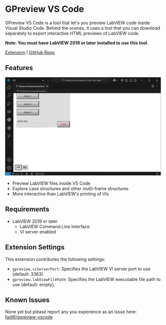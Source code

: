 # GPreview VS Code

GPreview VS Code is a tool that let's you preview LabVIEW code inside Visual Studio Code. Behind the scenes, it uses a tool that you can download separately to export interactive HTML previews of LabVIEW code.

**Note: You must have LabVIEW 2019 or later installed to use this tool.**

[Extension](https://marketplace.visualstudio.com/items?itemName=fadil.gpreview) | [GitHub Repo](https://github.com/fadilf/gpreview-vscode)

## Features

![GPreview VS Code Demo](images/GPreview%20Demo.webp)

- Preview LabVIEW files inside VS Code
- Explore case structures and other multi-frame structures
- More interactive than LabVIEW's printing of VIs

## Requirements

- LabVIEW 2019 or later
    - LabVIEW Command Line Interface
    - VI server enabled

## Extension Settings

This extension contributes the following settings:

* `gpreview.viServerPort`: Specifies the LabVIEW VI server port to use (default: 3363).
* `gpreview.labViewFilePath`: Specifies the LabVIEW executable file path to use (default: empty).

## Known Issues

None yet but please report any you experience as an issue here: [fadilf/gpreview-vscode](https://github.com/fadilf/gpreview-vscode)